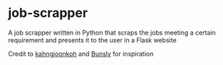 # job-scrapper
A job scrapper written in Python that scraps the jobs meeting a certain requirement and presents it to the user in a Flask website

Credit to [kahngjoonkoh](https://github.com/kahngjoonkoh/python-job-scraper/tree/master) and [Bunsly](https://github.com/Bunsly/JobSpy/tree/main) for inspiration 
